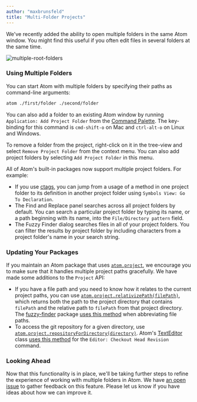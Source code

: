 ```yaml
---
author: "maxbrunsfeld"
title: "Multi-Folder Projects"
---
```


We've recently added the ability to open multiple folders in the same Atom window. You might find this useful if you often edit files in several folders at the same time.

<!--more-->

![multiple-root-folders](https://cloud.githubusercontent.com/assets/326587/7014346/b4776588-dc78-11e4-9354-96145a4e333d.png)

### Using Multiple Folders

You can start Atom with multiple folders by specifying their paths as command-line arguments:

```sh
atom ./first/folder ./second/folder
```

You can also add a folder to an existing Atom window by running `Application: Add Project Folder` from the [Command Palette](https://flight-manual.atom-editor.cc/getting-started/sections/atom-basics/). The key-binding for this command is `cmd-shift-o` on Mac and `ctrl-alt-o` on Linux and Windows.

To remove a folder from the project, right-click on it in the tree-view and select `Remove Project Folder` from the context menu. You can also add project folders by selecting `Add Project Folder` in this menu.

All of Atom's built-in packages now support multiple project folders. For example:

- If you use [ctags](http://ctags.sourceforge.net/), you can jump from a usage of a method in one project folder to its definition in another project folder using `Symbols View: Go To Declaration`.
- The Find and Replace panel searches across all project folders by default. You can search a particular project folder by typing its name, or a path beginning with its name, into the `File/Directory pattern` field.
- The Fuzzy Finder dialog searches files in all of your project folders. You can filter the results by project folder by including characters from a project folder's name in your search string.

### Updating Your Packages

If you maintain an Atom package that uses [`atom.project`](https://flight-manual.atom-editor.cc/api/latest/Project), we encourage you to make sure that it handles multiple project paths gracefully. We have made some additions to the `Project` API:

- If you have a file path and you need to know how it relates to the current project paths, you can use [`atom.project.relativizePath(filePath)`](https://flight-manual.atom-editor.cc/api/latest/Project#instance-relativizePath), which returns both the path to the project directory that contains `filePath` and the relative path to `filePath` from that project directory. The [fuzzy-finder](https://github.com/atom/fuzzy-finder) package [uses this method](https://github.com/atom/fuzzy-finder/blob/5a9c0a4f26691f723571bc3b68f15e4938aa8cf0/lib/fuzzy-finder-view.coffee#L153) when abbreviating file paths.
- To access the git repository for a given directory, use [`atom.project.repositoryForDirectory(directory)`](https://flight-manual.atom-editor.cc/api/latest/Project#instance-repositoryForDirectory). Atom's [TextEditor](https://flight-manual.atom-editor.cc/api/latest/TextEditor) class [uses this method](https://github.com/atom/atom/blob/74a627d41b41ce39e0a5ad43a08dbd4ce2a46fcc/src/text-editor.coffee#L593) for the `Editor: Checkout Head Revision` command.

### Looking Ahead

Now that this functionality is in place, we'll be taking further steps to refine the experience of working with multiple folders in Atom. We have [an open issue](https://github.com/atom/atom/issues/5728) to gather feedback on this feature. Please let us know if you have ideas about how we can improve it.
